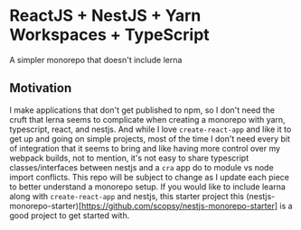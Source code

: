 # ReactJS + NestJS + Yarn Workspaces + TypeScript

A simpler monorepo that doesn't include lerna

## Motivation

I make applications that don't get published to npm, so I don't need the cruft that lerna seems to complicate when creating a monorepo with yarn, typescript, react, and nestjs. And while I love `create-react-app` and like it to get up and going on simple projects, most of the time I don't need every bit of integration that it seems to bring and like having more control over my webpack builds, not to mention, it's not easy to share typescript classes/interfaces between nestjs and a `cra` app do to module vs node import conflicts. This repo will be subject to change as I update each piece to better understand a monorepo setup. If you would like to include learna along with `create-react-app` and nestjs, this starter project this (nestjs-monorepo-starter)[https://github.com/scopsy/nestjs-monorepo-starter] is a good project to get started with.
